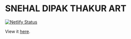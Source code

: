 # SNEHAL DIPAK THAKUR ART

[![Netlify Status](https://api.netlify.com/api/v1/badges/9940c2cc-f2bf-4f37-86c4-a0a9a02e4113/deploy-status)](https://app.netlify.com/sites/snehal-art/deploys)

View it [here](https://snehal-art.netlify.app/).
